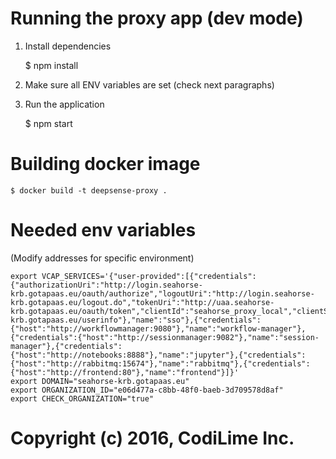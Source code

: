 Running the proxy app (dev mode)
================================

1. Install dependencies

    $ npm install

2. Make sure all ENV variables are set (check next paragraphs)

3. Run the application

    $ npm start

Building docker image
=====================

    $ docker build -t deepsense-proxy .

Needed env variables
====================

(Modify addresses for specific environment)
```
export VCAP_SERVICES='{"user-provided":[{"credentials":{"authorizationUri":"http://login.seahorse-krb.gotapaas.eu/oauth/authorize","logoutUri":"http://login.seahorse-krb.gotapaas.eu/logout.do","tokenUri":"http://uaa.seahorse-krb.gotapaas.eu/oauth/token","clientId":"seahorse_proxy_local","clientSecret":"seahorse01","userInfoUri":"http://login.seahorse-krb.gotapaas.eu/userinfo"},"name":"sso"},{"credentials":{"host":"http://workflowmanager:9080"},"name":"workflow-manager"},{"credentials":{"host":"http://sessionmanager:9082"},"name":"session-manager"},{"credentials":{"host":"http://notebooks:8888"},"name":"jupyter"},{"credentials":{"host":"http://rabbitmq:15674"},"name":"rabbitmq"},{"credentials":{"host":"http://frontend:80"},"name":"frontend"}]}'
export DOMAIN="seahorse-krb.gotapaas.eu"
export ORGANIZATION_ID="e06d477a-c8bb-48f0-baeb-3d709578d8af"
export CHECK_ORGANIZATION="true"
```

# Copyright (c) 2016, CodiLime Inc.
